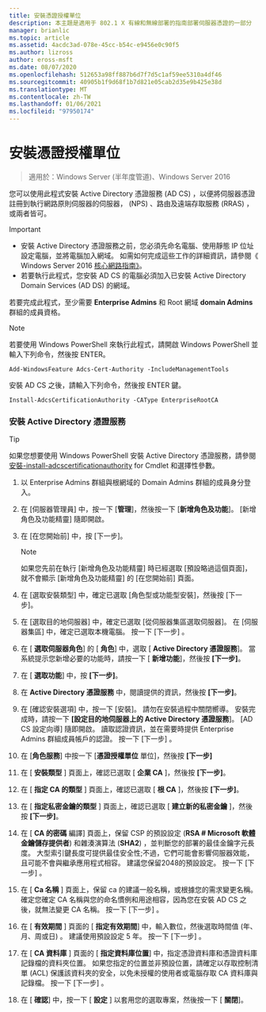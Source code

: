 ```yaml
---
title: 安裝憑證授權單位
description: 本主題是適用于 802.1 X 有線和無線部署的指南部署伺服器憑證的一部分
manager: brianlic
ms.topic: article
ms.assetid: 4acdc3ad-078e-45cc-b54c-e9456e0c90f5
ms.author: lizross
author: eross-msft
ms.date: 08/07/2020
ms.openlocfilehash: 512653a98ff887b6d7f7d5c1af59ee5310a4df46
ms.sourcegitcommit: 40905b1f9d68f1b7d821e05cab2d35e9b425e38d
ms.translationtype: MT
ms.contentlocale: zh-TW
ms.lasthandoff: 01/06/2021
ms.locfileid: "97950174"
---
```

# <a name="install-the-certification-authority"></a>安裝憑證授權單位

>適用於：Windows Server (半年度管道)、Windows Server 2016

您可以使用此程式安裝 Active Directory 憑證服務 (AD CS) ，以便將伺服器憑證註冊到執行網路原則伺服器的伺服器， (NPS) 、路由及遠端存取服務 (RRAS) ，或兩者皆可。

> [!IMPORTANT]
> -   安裝 Active Directory 憑證服務之前，您必須先命名電腦、使用靜態 IP 位址設定電腦，並將電腦加入網域。 如需如何完成這些工作的詳細資訊，請參閱《 Windows Server 2016 [核心網路指南》](../../core-network-guide.md)。
> -   若要執行此程式，您安裝 AD CS 的電腦必須加入已安裝 Active Directory Domain Services (AD DS) 的網域。

若要完成此程式，至少需要 **Enterprise Admins** 和 Root 網域 **domain Admins** 群組的成員資格。

> [!NOTE]
> 若要使用 Windows PowerShell 來執行此程式，請開啟 Windows PowerShell 並輸入下列命令，然後按 ENTER。
>
> `Add-WindowsFeature Adcs-Cert-Authority -IncludeManagementTools`
>
> 安裝 AD CS 之後，請輸入下列命令，然後按 ENTER 鍵。
>
> `Install-AdcsCertificationAuthority -CAType EnterpriseRootCA`

### <a name="to-install-active-directory-certificate-services"></a>安裝 Active Directory 憑證服務

> [!TIP]
> 如果您想要使用 Windows PowerShell 安裝 Active Directory 憑證服務，請參閱 [安裝-install-adcscertificationauthority](/powershell/module/adcsdeployment/install-adcscertificationauthority) for Cmdlet 和選擇性參數。

1.  以 Enterprise Admins 群組與根網域的 Domain Admins 群組的成員身分登入。

2.  在 [伺服器管理員] 中，按一下 [**管理**]，然後按一下 [**新增角色及功能**]。 [新增角色及功能精靈] 隨即開啟。

3.  在 [在您開始前] 中，按 [下一步]。

    > [!NOTE]
    > 如果您先前在執行 [新增角色及功能精靈] 時已經選取 [預設略過這個頁面]，就不會顯示 [新增角色及功能精靈] 的 [在您開始前] 頁面。

4.  在 [選取安裝類型] 中，確定已選取 [角色型或功能型安裝]，然後按 [下一步]。

5.  在 [選取目的地伺服器] 中，確定已選取 [從伺服器集區選取伺服器]。 在 [伺服器集區] 中，確定已選取本機電腦。 按一下 [下一步] 。

6.  在 [ **選取伺服器角色**] 的 [ **角色**] 中，選取 [ **Active Directory 憑證服務**]。 當系統提示您新增必要的功能時，請按一下 [ **新增功能**]，然後按 **[下一步]**。

7.  在 [ **選取功能**] 中，按 **[下一步]**。

8.  在 **Active Directory 憑證服務** 中，閱讀提供的資訊，然後按 **[下一步]**。

9. 在 [確認安裝選項] 中，按一下 [安裝]。 請勿在安裝過程中關閉嚮導。 安裝完成時，請按一下 **[設定目的地伺服器上的 Active Directory 憑證服務**]。 [AD CS 設定向導] 隨即開啟。 讀取認證資訊，並在需要時提供 Enterprise Admins 群組成員帳戶的認證。 按一下 [下一步] 。

10. 在 [**角色服務**] 中按一下 [**憑證授權單位** 單位]，然後按 **[下一步]**

11. 在 [ **安裝類型** ] 頁面上，確認已選取 [ **企業 CA** ]，然後按 **[下一步]**。

12. 在 [ **指定 CA 的類型** ] 頁面上，確認已選取 [ **根 CA** ]，然後按 **[下一步]**。

13. 在 [ **指定私密金鑰的類型** ] 頁面上，確認已選取 [ **建立新的私密金鑰** ]，然後按 **[下一步]**。

14. 在 [ **CA 的密碼** 編譯] 頁面上，保留 CSP 的預設設定 (**RSA # Microsoft 軟體金鑰儲存提供者**) 和雜湊演算法 (**SHA2**) ，並判斷您的部署的最佳金鑰字元長度。 大型索引鍵長度可提供最佳安全性;不過，它們可能會影響伺服器效能，且可能不會與繼承應用程式相容。 建議您保留2048的預設設定。 按一下 [下一步] 。

15. 在 [ **Ca 名稱** ] 頁面上，保留 ca 的建議一般名稱，或根據您的需求變更名稱。 確定您確定 CA 名稱與您的命名慣例和用途相容，因為您在安裝 AD CS 之後，就無法變更 CA 名稱。 按一下 [下一步] 。

16. 在 [ **有效期間** ] 頁面的 [ **指定有效期間**] 中，輸入數位，然後選取時間值 (年、月、周或日) 。 建議使用預設設定 5 年。 按一下 [下一步] 。

17. 在 [ **CA 資料庫** ] 頁面的 [ **指定資料庫位置**] 中，指定憑證資料庫和憑證資料庫記錄檔的資料夾位置。 如果您指定的位置並非預設位置，請確定以存取控制清單 (ACL) 保護該資料夾的安全，以免未授權的使用者或電腦存取 CA 資料庫與記錄檔。 按一下 [下一步] 。

18. 在 [ **確認**] 中，按一下 [ **設定** ] 以套用您的選取專案，然後按一下 [ **關閉**]。
